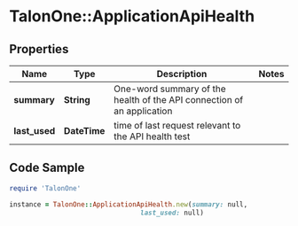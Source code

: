 # TalonOne::ApplicationApiHealth

## Properties

Name | Type | Description | Notes
------------ | ------------- | ------------- | -------------
**summary** | **String** | One-word summary of the health of the API connection of an application | 
**last_used** | **DateTime** | time of last request relevant to the API health test | 

## Code Sample

```ruby
require 'TalonOne'

instance = TalonOne::ApplicationApiHealth.new(summary: null,
                                 last_used: null)
```


